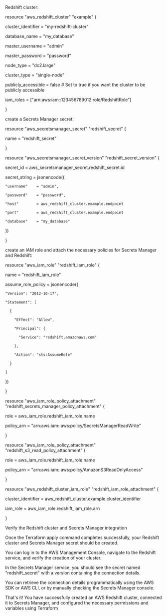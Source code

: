 Redshift cluster:

resource "aws_redshift_cluster" "example" {

  cluster_identifier      = "my-redshift-cluster"

  database_name           = "my_database"

  master_username         = "admin"

  master_password         = "password"

  node_type               = "dc2.large"

  cluster_type            = "single-node"

  publicly_accessible    = false  # Set to true if you want the cluster to be publicly accessible

  iam_roles               = ["arn:aws:iam::123456789012:role/RedshiftRole"]

}

create a Secrets Manager secret:

resource "aws_secretsmanager_secret" "redshift_secret" {

  name = "redshift_secret"

}

resource "aws_secretsmanager_secret_version" "redshift_secret_version" {

  secret_id     = aws_secretsmanager_secret.redshift_secret.id

  secret_string = jsonencode({

    "username"    = "admin",

    "password"    = "password",

    "host"        = aws_redshift_cluster.example.endpoint

    "port"        = aws_redshift_cluster.example.endpoint

    "database"    = "my_database"

  })

}

create an IAM role and attach the necessary policies for Secrets Manager and Redshift:

resource "aws_iam_role" "redshift_iam_role" {

  name = "redshift_iam_role"

  assume_role_policy = jsonencode({

    "Version": "2012-10-17",

    "Statement": [

      {

        "Effect": "Allow",

        "Principal": {

          "Service": "redshift.amazonaws.com"

        },

        "Action": "sts:AssumeRole"

      }

    ]

  })

}

resource "aws_iam_role_policy_attachment" "redshift_secrets_manager_policy_attachment" {

  role       = aws_iam_role.redshift_iam_role.name

  policy_arn = "arn:aws:iam::aws:policy/SecretsManagerReadWrite"

}

resource "aws_iam_role_policy_attachment" "redshift_s3_read_policy_attachment" {

  role       = aws_iam_role.redshift_iam_role.name

  policy_arn = "arn:aws:iam::aws:policy/AmazonS3ReadOnlyAccess"

}

resource "aws_redshift_cluster_iam_role" "redshift_iam_role_attachment" {

  cluster_identifier = aws_redshift_cluster.example.cluster_identifier

  iam_role           = aws_iam_role.redshift_iam_role.arn

}

Verify the Redshift cluster and Secrets Manager integration

Once the Terraform apply command completes successfully, your Redshift cluster and Secrets Manager secret should be created.

You can log in to the AWS Management Console, navigate to the Redshift service, and verify the creation of your cluster.

In the Secrets Manager service, you should see the secret named "redshift_secret" with a version containing the connection details.

You can retrieve the connection details programmatically using the AWS SDK or AWS CLI, or by manually checking the Secrets Manager console.

That's it! You have successfully created an AWS Redshift cluster, connected it to Secrets Manager, and configured the necessary permissions and variables using Terraform
